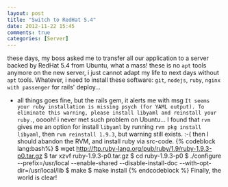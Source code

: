```yaml
---
layout: post
title: "Switch to RedHat 5.4"
date: 2012-11-22 15:45
comments: true
categories: [Server]
---
```

these days, my boss asked me to transfer all our application to a server backed by RedHat 5.4 from Ubuntu, what a mass!
these is no `apt` tools anymore on the new server, i just cannot adapt my life to next days without `apt` tools. Whatever, i need to install these software:
`git`, `nodejs`, `ruby`, `nginx with passenger` for rails' deploy...
<!-- more -->

* all things goes fine, but the rails gem, it alerts me with msg `It seems your ruby installation is missing psych (for YAML output). To eliminate this warning, please install libyaml and reinstall your ruby.`, ooooh! i never met such problem on Ubuntu...
I found that `rvm` gives me an option for install `libyaml` by running `rvm pkg install libyaml`, then `rvm reinstall 1.9.3`, but warning still exists.
:-( then I should abandon the RVM, and install ruby via src-code.
{% codeblock lang:bash%}
$ wget http://ftp.ruby-lang.org/pub/ruby/1.9/ruby-1.9.3-p0.tar.gz
$ tar xzvf ruby-1.9.3-p0.tar.gz
$ cd ruby-1.9.3-p0
$ ./configure --prefix=/usr/local --enable-shared --disable-install-doc --with-opt-dir=/usr/local/lib
$ make
$ make install
{% endcodeblock %}
Finally, the world is clear!
